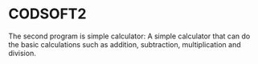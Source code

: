# CODSOFT2
The second program is simple calculator: A simple calculator that can do the basic calculations such as addition, subtraction, multiplication and division.
